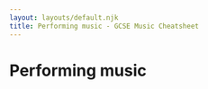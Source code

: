 ```yaml
---
layout: layouts/default.njk
title: Performing music - GCSE Music Cheatsheet
---
```


# Performing music
